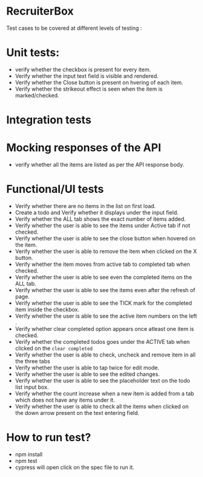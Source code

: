 # RecruiterBox

Test cases to be covered at different levels of testing :

# Unit tests:

-   verify whether the checkbox is present for every item.
-   Verify whether the input text field is visible and rendered.
-   Verify whether the Close button is present on hvering of each item.
-   Verify whether the strikeout effect is seen when the item is marked/checked.

# Integration tests

# Mocking responses of the API

-   verify whether all the items are listed as per the API response body.

# Functional/UI tests

-   Verify whether there are no items in the list on first load.
-   Create a todo and Verify whether it displays under the input field.
-   Verify whether the ALL tab shows the exact number of items added.
-   Verify whether the user is able to see the items under Active tab if not checked.
-   Verify whether the user is able to see the close button when hovered on the item.
-   Verify whether the user is able to remove the item when clicked on the X button.
-   Verify whether the item moves from active tab to completed tab when checked.
-   Verify whether the user is able to see even the completed items on the ALL tab.
-   Verify whether the user is able to see the items even after the refresh of page.
-   Verify whether the user is able to see the TICK mark for the completed item inside the checkbox.
-   Verify whether the user is able to see the active item numbers on the left .
-   Verify whether clear completed option appears once atleast one item is checked.
-   Verify whether the completed todos goes under the ACTIVE tab when clicked on the `clear completed`
-   Verify whether the user is able to check, uncheck and remove item in all the three tabs
-   Verify whether the user is able to tap twice for edit mode.
-   Verify whether the user is able to see the edited changes.
-   Verify whether the user is able to see the placeholder text on the todo list input box.
-   Verify whether the count increase when a new item is added from a tab which does not have any items under it.
-   Verify whether the user is able to check all the items when clicked on the down arrow present on the text entering field.


# How to run test?
- npm install
- npm test
- cypress will open click on the spec file to run it.
